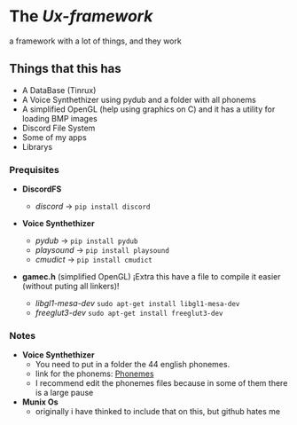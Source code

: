 # The _Ux-framework_
a framework with a lot of things, and they work
## Things that this has
- A DataBase (Tinrux)
- A Voice Synthethizer using pydub and a folder with all phonems
- A simplified OpenGL (help using graphics on C) and it has a utility for loading BMP images
- Discord File System
- Some of my apps
- Librarys

### Prequisites

- **DiscordFS**
	- *discord* → ```pip install discord```

- **Voice Synthethizer**
	- *pydub* → ```pip install pydub```
	- *playsound* → ```pip install playsound```
	- *cmudict* → ```pip install cmudict```
- **gamec.h** (simplified OpenGL) ¡Extra this have a file to compile it easier (without puting all linkers)!
	- *libgl1-mesa-dev* ```sudo apt-get install libgl1-mesa-dev```
	- *freeglut3-dev* ```sudo apt-get install freeglut3-dev```


### Notes
- **Voice Synthethizer**
	- You need to put in a folder the 44 english phonemes.
	- link for the phonems: <a href="https://github.com/moh3n9595/phonemes-dataset">Phonemes</a>
	- I recommend edit the phonemes files because in some of them there is a large pause
- **Munix Os**
	- originally i have thinked to include that on this, but github hates me
